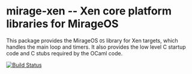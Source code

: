 # mirage-xen -- Xen core platform libraries for MirageOS

This package provides the MirageOS `OS` library for
Xen targets, which handles the main loop and timers.  It also provides
the low level C startup code and C stubs required by the OCaml code.

[![Build Status](https://travis-ci.org/mirage/mirage-xen.svg)](https://travis-ci.org/mirage/mirage-xen)
